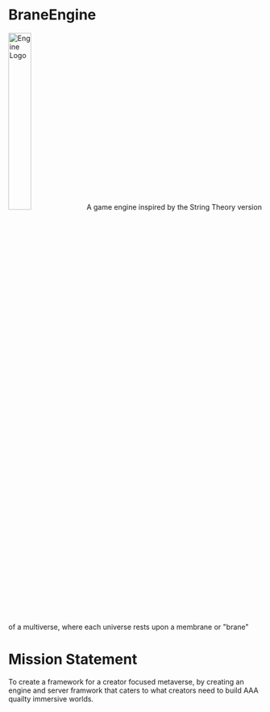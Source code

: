 # BraneEngine

<img alt="Engine Logo" src="https://github.com/WireWhiz/BraneEngine/blob/Main/media/Brane-Logo.png?raw=true" width="30%" />
 A game engine inspired by the String Theory version of a multiverse, where each universe rests upon a membrane or "brane"

# Mission Statement
To create a framework for a creator focused metaverse, by creating an engine and server framwork that caters to what creators need to build AAA quailty immersive worlds.
